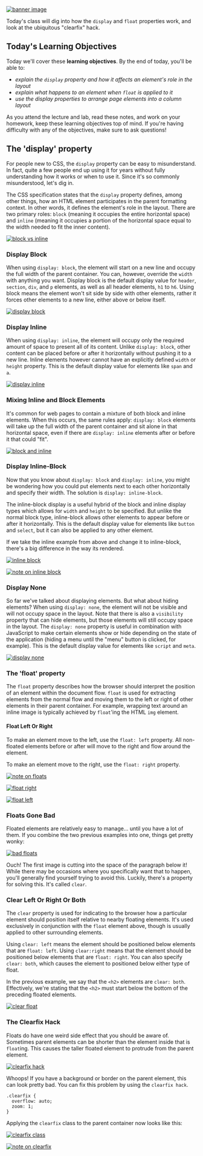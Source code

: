 [![banner image](./images/day-3-img-1.png)](#)

Today's class will dig into how the `display` and `float` properties work, and look at the ubiquitous "clearfix" hack.

## Today's Learning Objectives

Today we'll cover these **learning objectives**. By the end of today, you'll be able to:

* *explain the `display` property and how it affects an element's role in the layout*
* *explain what happens to an element when `float` is applied to it*
* *use the display properties to arrange page elements into a column layout*

As you attend the lecture and lab, read these notes, and work on your homework, keep these learning objectives top of mind. If you're having difficulty with any of the objectives, make sure to ask questions!

## The 'display' property

For people new to CSS, the `display` property can be easy to misunderstand. In fact, quite a few people end up using it for years without fully understanding how it works or when to use it. Since it's so commonly misunderstood, let's dig in.

The CSS specification states that the `display` property defines, among other things, how an HTML element participates in the parent formatting context. In other words, it defines the element's role in the layout. There are two primary roles: `block` (meaning it occupies the entire horizontal space) and `inline` (meaning it occupies a portion of the horizontal space equal to the width needed to fit the inner content).

[![block vs inline](./images/day-3-img-2.png)](#)

### Display Block

When using `display: block`, the element will start on a new line and occupy the full width of the parent container. You can, however, override the `width` with anything you want. Display block is the default display value for `header`, `section`, `div`, and `p` elements, as well as all header elements, `h1` to `h6`. Using block means the element won't sit side by side with other elements, rather it forces other elements to a new line, either above or below itself.

[![display block](./images/day-3-img-3.png)](#)

### Display Inline

When using `display: inline`, the element will occupy only the required amount of space to present all of its content. Unlike `display: block`, other content can be placed before or after it horizontally without pushing it to a new line. Inline elements however cannot have an explicitly defined `width` or `height` property. This is the default display value for elements like `span` and `a`.

[![display inline](./images/day-3-img-4.png)](#)

### Mixing Inline and Block Elements

It's common for web pages to contain a mixture of both block and inline elements. When this occurs, the same rules apply: `display: block` elements will take up the full width of the parent container and sit alone in that horizontal space, even if there are `display: inline` elements after or before it that could "fit".

[![block and inline](./images/day-3-img-5.png)](#)

### Display Inline-Block

Now that you know about `display: block` and `display: inline`, you might be wondering how you could put elements next to each other horizontally and specify their width. The solution is `display: inline-block`.

The inline-block display is a useful hybrid of the block and inline display types which allows for `width` and `height` to be specified. But unlike the normal block type, inline-block allows other elements to appear before or after it horizontally. This is the default display value for elements like `button` and `select`, but it can also be applied to any other element.

If we take the inline example from above and change it to inline-block, there's a big difference in the way its rendered.

[![inline block](./images/day-3-img-6.png)](#)

[![note on inline block](./images/day-3-img-7.png)](#)

### Display None

So far we've talked about displaying elements. But what about hiding elements? When using `display: none`, the element will not be visible and will not occupy space in the layout. Note that there is also a `visibility` property that can hide elements, but those elements will still occupy space in the layout. The `display: none` property is useful in combination with JavaScript to make certain elements show or hide depending on the state of the application (hiding a menu until the "menu" button is clicked, for example). This is the default display value for elements like `script` and `meta`.

[![display none](./images/day-3-img-8.png)](#)

### The 'float' property

The `float` property describes how the browser should interpret the position of an element within the document flow. `float` is used for extracting elements from the normal flow and moving them to the left or right of other elements in their parent container. For example, wrapping text around an inline image is typically achieved by `float`'ing the HTML `img` element.

#### Float Left Or Right

To make an element move to the left, use the `float: left` property. All non-floated elements before or after will move to the right and flow around the element.

To make an element move to the right, use the `float: right` property.

[![note on floats](./images/day-3-img-9.png)](#)

[![float right](./images/day-3-img-10.png)](#)

[![float left](./images/day-3-img-11.png)](#)

### Floats Gone Bad

Floated elements are relatively easy to manage... until you have a lot of them. If you combine the two previous examples into one, things get pretty wonky:

[![bad floats](./images/day-3-img-12.png)](#)

Ouch! The first image is cutting into the space of the paragraph below it! While there may be occasions where you specifically want that to happen, you'll generally find yourself trying to avoid this. Luckily, there's a property for solving this. It's called `clear`.

### Clear Left Or Right Or Both

The `clear` property is used for indicating to the browser how a particular element should position itself relative to nearby floating elements. It's used exclusively in conjunction with the `float` element above, though is usually applied to other surrounding elements.

Using `clear: left` means the element should be positioned below elements that are `float: left`. Using `clear:right` means that the element should be positioned below elements that are `float: right`. You can also specify `clear: both`, which causes the element to positioned below either type of float.

In the previous example, we say that the `<h2>` elements are `clear: both`. Effectively, we're stating that the `<h2>` must start below the bottom of the preceding floated elements.

[![clear float](./images/day-3-img-13.png)](#)

### The Clearfix Hack

Floats do have one weird side effect that you should be aware of. Sometimes parent elements can be shorter than the element inside that is `float`ing. This causes the taller floated element to protrude from the parent element.

[![clearfix hack](./images/day-3-img-14.png)](#)

Whoops! If you have a background or border on the parent element, this can look pretty bad. You can fix this problem by using the `clearfix hack`.

```
.clearfix {
  overflow: auto;
  zoom: 1;
}
```

Applying the `clearfix` class to the parent container now looks like this:

[![clearfix class](./images/day-3-img-15.png)](#)


[![note on clearfix](./images/day-3-img-16.png)](#)

